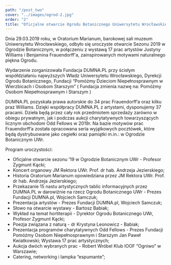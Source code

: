 ```yaml
---
path: "/post_two"
cover: "../images/ogrod-2.jpg"
order: "2"
title: "Oficjalne otwarcie Ogrodu Botanicznego Uniwersytetu Wrocławskiego"
---
```

Dnia 29.03.2019 roku, w Oratorium Marianum, barokowej sali muzeum Uniwersytetu Wrocławskiego, odbyło się uroczyste otwarcie Sezonu 2019 w Ogrodzie Botanicznym, w połączeniu z wystawą 17 prac artystów Justyny Williams i Benjamina Frauendorff'a, zainspirowanych motywami naturalnego piękna Ogrodu.

Wydarzenie zorganizowała Fundacja DUMNA.PL przy ścisłym współdziałaniu najwyższych Władz Uniwersytetu Wrocławskiego, Dyrekcji Ogrodu Botanicznego, Fundacji “Pomóżmy Dzieciom Niepełnosprawnym w Wierzbicach i Osobom Starszym” ( Fundacja zmienia nazwę na: Pomóżmy Osobom Niepełnosprawnym i Starszym )

                                                            

DUMNA.PL pozyskała prawa autorskie do 34 prac Frauendorff’a oraz kilku praz Williams. Dzięki współpracy DUMNA.PL z artystami, dysponujemy 37 pracami. Dzieła będą przez cały rok przedmiotem sprzedaży zarówno w obiegu prywatnym, jak i podczas aukcji charytatywnych towarzyszących licznym obchodom Odd Fellows w 2019r. Na bazie motywów prac Frauendorff’a została opracowana seria wyjątkowych pocztówek, które będą dystrybuowane jako cegiełki oraz pamiątki m.in.: w Ogrodzie Botanicznym UWr. 

 

Program uroczystości:

- Oficjalne otwarcie sezonu ’19 w Ogrodzie Botanicznym UWr - Profesor Zygmunt Kącki; 
- Koncert organowy JM Rektora UWr. Prof. dr hab. Andrzeja Jezierskiego;
- Historia Oratorium Marianum opowiedziana przez JM Rektora UWr. Prof. dr hab. Andrzeja Jezierskiego;
- Przekazanie 15 nastu artystycznych tablic informacyjnych przez DUMNA.PL w darowiźnie na rzecz Ogrodu Botanicznego UWr - Prezes Fundacji DUMNA.pl, Wojciech Samczuk; 
- Prezentacja artystów - Prezes Fundacji DUMNA.pl, Wojciech Samczuk;
- Słowo na otwarcie wystawy - Bartosz Babiak;
- Wykład na temat hortiterapii - Dyrektor Ogrodu Botanicznego UWr, Profesor Zygmunt Kącki;
- Poezja związana z naturą - dr Krystyna Leonowicz - Babiak;
- Prezentacja programów charytatywnych Odd Fellows - Prezes Fundacji Pomóżmy Osobom Niepełnosprawnym i Starszym Jan Paweł Kwiatkowski;
Wystawa 17 prac artystycznych;
- Aukcja dwóch wybranych prac - Robert Wróbel Klub IOOF “Ogniwo” w Warszawie; 
- Catering, networking i lampka “espumante”;